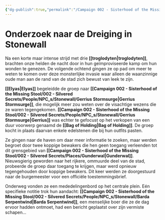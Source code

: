 ```yaml
---
{"dg-publish":true,"permalink":"/Campaign 002 - Sisterhood of the Missing Stool/002 - Silvered Secrets/Notes/Session recaps/002 Onderzoek naar de Dreiging in Stonewall/"}
---
```


# Onderzoek naar de Dreiging in **Stonewall**

Na een korte maar intense strijd met drie **[[troglodyten\|troglodyten]]**, brachten onze helden de nacht door in hun geïmproviseerde kamp om hun wonden te genezen. De volgende ochtend gingen ze op pad om meer te weten te komen over deze monsterlijke invasie waar alleen de waanzinnige oude man aan de rand van de stad zich bewust van leek te zijn.

**[[Elyas\|Elyas]]** begeleidde de groep naar **[[Campaign 002 - Sisterhood of the Missing Stool/002 - Silvered Secrets/People/NPC_s/Stonewall/Gerrius Stormsurge\|Gerrius Stormsurge]]**, die mogelijk meer zou weten over de visachtige wezens die ze waren tegengekomen. **[[Campaign 002 - Sisterhood of the Missing Stool/002 - Silvered Secrets/People/NPC_s/Stonewall/Gerrius Stormsurge\|Gerrius]]** was echter te gefocust op het verkopen van een duur voorwerp genaamd de **[[Bag of Holding\|Bag of Holding]]**. De groep kocht in plaats daarvan enkele edelstenen die bij hun outfits pasten.

Ze gingen naar de haven om daar meer informatie te zoeken, maar werden begroet door twee koppige bewakers die hen geen toegang verleenden tot dit grensgebied van **[[Campaign 002 - Sisterhood of the Missing Stool/002 - Silvered Secrets/Places/Gunderwal\|Gunderwal]]**. Nieuwsgierig geworden naar het rijkere, ommuurde deel van de stad, probeerde de groep daar toegang te krijgen, maar werd opnieuw tegengehouden door koppige bewakers. Dit keer werden ze doorgestuurd naar de burgemeester voor een officiële toestemmingsbrief.

Onderweg vonden ze een mededelingenbord op het centrale plein. Eén specifieke notitie trok hun aandacht: **[[Campaign 002 - Sisterhood of the Missing Stool/002 - Silvered Secrets/People/NPC_s/Stonewall/Barda Serpentwind\|Barda Serpentwind]]**, een menselijke boer die ze de dag ervoor hadden ontmoet, had een bericht geplaatst over zijn vermiste schapen...
